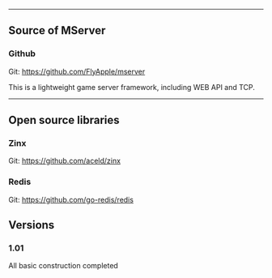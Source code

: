 

---
## Source of MServer 

### Github
Git: https://github.com/FlyApple/mserver

This is a lightweight game server framework, including WEB API and TCP.

---

## Open source libraries

### Zinx
Git: https://github.com/aceld/zinx

### Redis
Git: https://github.com/go-redis/redis

## Versions

### 1.01
All basic construction completed

